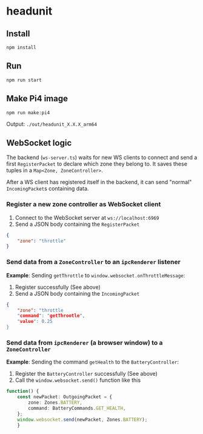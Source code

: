# headunit


## Install

```
npm install
```

## Run

```
npm run start
```

## Make Pi4 image

```
npm run make:pi4
```

Output: `./out/headunit_X.X.X_arm64`

## WebSocket logic

The backend (`ws-server.ts`) waits for new WS clients to connect and send a first `RegisterPacket` to declare which zone they belong to. It saves these tuples in a `Map<Zone, ZoneController>`.

After a WS client has registered itself in the backend, it can send "normal" `IncomingPacket`s containing data.

### Register a new zone controller as WebSocket client

1. Connect to the WebSocket server at `ws://localhost:6969`
2. Send a JSON body containing the `RegisterPacket`
```json
{
    "zone": "throttle"
}
```

### Send data from a `ZoneController` to an `ipcRenderer` listener

**Example**: Sending `getThrottle` to `window.websocket.onThrottleMessage`:

1. Register successfully (See above)
2. Send a JSON body containing the `IncomingPacket`
```json
{
    "zone": "throttle
    "command": "getThrootle",
    "value": 0.25
}
```

### Send data from `ipcRenderer` (a browser window) to a `ZoneController`

**Example**: Sending the command `getHealth` to the `BatteryController`:

1. Register the `BatteryController` successfully (See above)
2. Call the `window.websocket.send()` function like this
```ts
function() {
    const newPacket: OutgoingPacket = {
        zone: Zones.BATTERY,
        command: BatteryCommands.GET_HEALTH,
    };
    window.websocket.send(newPacket, Zones.BATTERY);
    }
```
